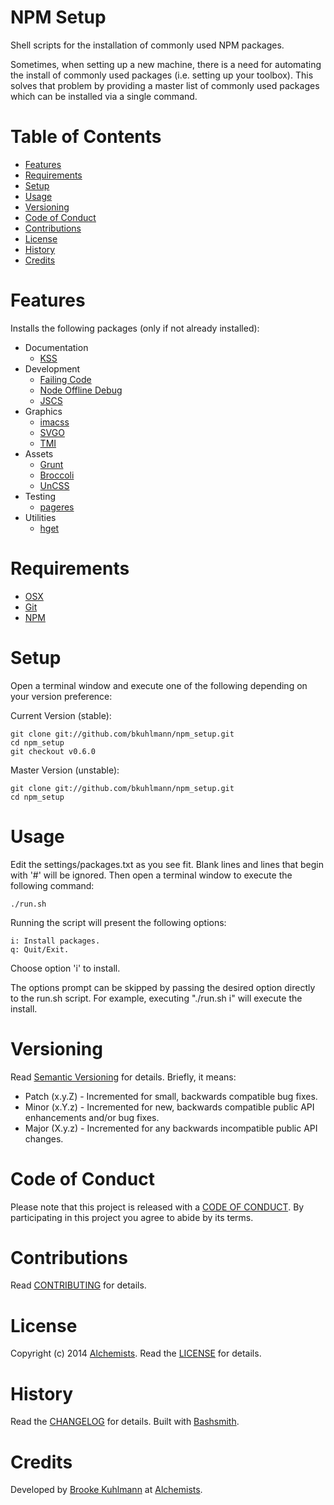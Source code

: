 # NPM Setup

Shell scripts for the installation of commonly used NPM packages.

Sometimes, when setting up a new machine, there is a need for automating the install of commonly used packages
(i.e. setting up your toolbox). This solves that problem by providing a master list of commonly used packages which
can be installed via a single command.

<!-- START doctoc generated TOC please keep comment here to allow auto update -->
<!-- DON'T EDIT THIS SECTION, INSTEAD RE-RUN doctoc TO UPDATE -->
# Table of Contents

- [Features](#features)
- [Requirements](#requirements)
- [Setup](#setup)
- [Usage](#usage)
- [Versioning](#versioning)
- [Code of Conduct](#code-of-conduct)
- [Contributions](#contributions)
- [License](#license)
- [History](#history)
- [Credits](#credits)

<!-- END doctoc generated TOC please keep comment here to allow auto update -->

# Features

Installs the following packages (only if not already installed):

- Documentation
    - [KSS](http://warpspire.com/kss)
- Development
    - [Failing Code](https://www.npmjs.org/package/failing-code)
    - [Node Offline Debug](https://github.com/HPSoftware/node-offline-debug)
    - [JSCS](http://jscs.info)
- Graphics
    - [imacss](https://github.com/akoenig/imacss)
    - [SVGO](https://github.com/svg/svgo)
    - [TMI](https://github.com/addyosmani/tmi)
- Assets
    - [Grunt](http://gruntjs.com)
    - [Broccoli](https://github.com/joliss/broccoli)
    - [UnCSS](https://github.com/giakki/uncss)
- Testing
    - [pageres](https://github.com/sindresorhus/pageres)
- Utilities
    - [hget](https://github.com/bevacqua/hget)

# Requirements

- [OSX](http://www.apple.com/osx)
- [Git](http://git-scm.com)
- [NPM](https://www.npmjs.org)

# Setup

Open a terminal window and execute one of the following depending on your version preference:

Current Version (stable):

    git clone git://github.com/bkuhlmann/npm_setup.git
    cd npm_setup
    git checkout v0.6.0

Master Version (unstable):

    git clone git://github.com/bkuhlmann/npm_setup.git
    cd npm_setup

# Usage

Edit the settings/packages.txt as you see fit. Blank lines and lines that begin with '#' will be ignored.
Then open a terminal window to execute the following command:

    ./run.sh

Running the script will present the following options:

    i: Install packages.
    q: Quit/Exit.

Choose option 'i' to install.

The options prompt can be skipped by passing the desired option directly to the run.sh script.
For example, executing "./run.sh i" will execute the install.

# Versioning

Read [Semantic Versioning](http://semver.org) for details. Briefly, it means:

- Patch (x.y.Z) - Incremented for small, backwards compatible bug fixes.
- Minor (x.Y.z) - Incremented for new, backwards compatible public API enhancements and/or bug fixes.
- Major (X.y.z) - Incremented for any backwards incompatible public API changes.

# Code of Conduct

Please note that this project is released with a [CODE OF CONDUCT](CODE_OF_CONDUCT.md). By participating in this project
you agree to abide by its terms.

# Contributions

Read [CONTRIBUTING](CONTRIBUTING.md) for details.

# License

Copyright (c) 2014 [Alchemists](https://www.alchemists.io).
Read the [LICENSE](LICENSE.md) for details.

# History

Read the [CHANGELOG](CHANGELOG.md) for details.
Built with [Bashsmith](https://github.com/bkuhlmann/bashsmith).

# Credits

Developed by [Brooke Kuhlmann](https://www.alchemists.io) at [Alchemists](https://www.alchemists.io).
